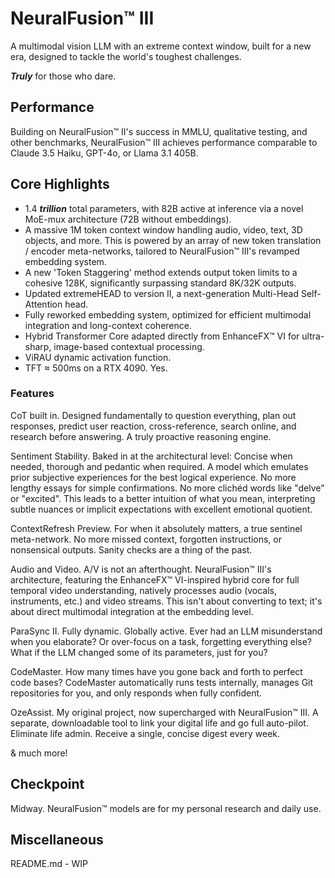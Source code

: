 # NeuralFusion™ III

A multimodal vision LLM with an extreme context window, built for a new era, designed to tackle the world's toughest challenges.

***Truly*** for those who dare.

## Performance

Building on NeuralFusion™ II's success in MMLU, qualitative testing, and other benchmarks, NeuralFusion™ III achieves performance comparable to Claude 3.5 Haiku, GPT-4o, or Llama 3.1 405B.

## Core Highlights

- 1.4 ***trillion*** total parameters, with 82B active at inference via a novel MoE-mux architecture (72B without embeddings).
- A massive 1M token context window handling audio, video, text, 3D objects, and more. This is powered by an array of new token translation / encoder meta-networks, tailored to NeuralFusion™ III's revamped embedding system.
- A new 'Token Staggering' method extends output token limits to a cohesive 128K, significantly surpassing standard 8K/32K outputs.
- Updated extremeHEAD to version II, a next-generation Multi-Head Self-Attention head.
- Fully reworked embedding system, optimized for efficient multimodal integration and long-context coherence.
- Hybrid Transformer Core adapted directly from EnhanceFX™ VI for ultra-sharp, image-based contextual processing.
- ViRAU dynamic activation function.
- TFT ≈ 500ms on a RTX 4090. Yes.

### Features

CoT built in. Designed fundamentally to question everything, plan out responses, predict user reaction, cross-reference, search online, and research before answering. A truly proactive reasoning engine.

Sentiment Stability. Baked in at the architectural level: Concise when needed, thorough and pedantic when required. A model which emulates prior subjective experiences for the best logical experience. No more lengthy essays for simple confirmations. No more clichéd words like "delve" or "excited". This leads to a better intuition of what you mean, interpreting subtle nuances or implicit expectations with excellent emotional quotient.

ContextRefresh Preview. For when it absolutely matters, a true sentinel meta-network. No more missed context, forgotten instructions, or nonsensical outputs. Sanity checks are a thing of the past.

Audio and Video. A/V is not an afterthought. NeuralFusion™ III's architecture, featuring the EnhanceFX™ VI-inspired hybrid core for full temporal video understanding, natively processes audio (vocals, instruments, etc.) and video streams. This isn't about converting to text; it's about direct multimodal integration at the embedding level.

ParaSync II. Fully dynamic. Globally active. Ever had an LLM misunderstand when you elaborate? Or over-focus on a task, forgetting everything else? What if the LLM changed some of its parameters, just for you?

CodeMaster. How many times have you gone back and forth to perfect code bases? CodeMaster automatically runs tests internally, manages Git repositories for you, and only responds when fully confident.

OzeAssist. My original project, now supercharged with NeuralFusion™ III. A separate, downloadable tool to link your digital life and go full auto-pilot. Eliminate life admin. Receive a single, concise digest every week.

& much more!

## Checkpoint

Midway. NeuralFusion™ models are for my personal research and daily use.

## Miscellaneous

README.md - WIP
